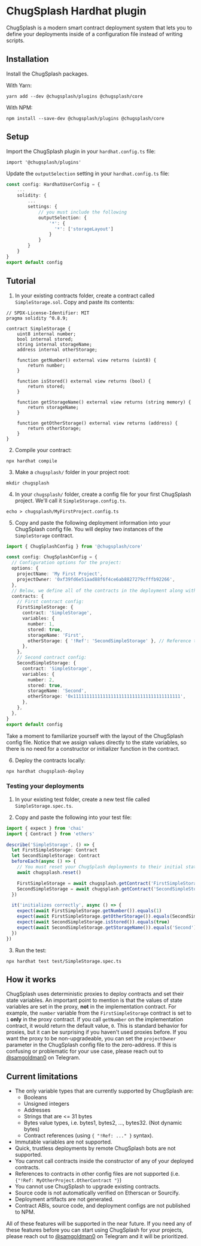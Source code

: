 # ChugSplash Hardhat plugin

ChugSplash is a modern smart contract deployment system that lets you to define your deployments inside of a configuration file instead of writing scripts.

## Installation
Install the ChugSplash packages.

With Yarn:
```
yarn add --dev @chugsplash/plugins @chugsplash/core
```
With NPM:
```
npm install --save-dev @chugsplash/plugins @chugsplash/core
```

## Setup
Import the ChugSplash plugin in your `hardhat.config.ts` file:
```
import '@chugsplash/plugins'
```

Update the `outputSelection` setting in your `hardhat.config.ts` file:
```typescript
const config: HardhatUserConfig = {
    ...
    solidity: {
        ...
        settings: {
            // you must include the following
            outputSelection: {
                '*': {
                  '*': ['storageLayout']
                }
            }
        }
    }
}
export default config
```

## Tutorial
1. In your existing contracts folder, create a contract called `SimpleStorage.sol`. Copy and paste its contents:
```solidity
// SPDX-License-Identifier: MIT
pragma solidity ^0.8.9;

contract SimpleStorage {
    uint8 internal number;
    bool internal stored;
    string internal storageName;
    address internal otherStorage;

    function getNumber() external view returns (uint8) {
        return number;
    }

    function isStored() external view returns (bool) {
        return stored;
    }

    function getStorageName() external view returns (string memory) {
        return storageName;
    }

    function getOtherStorage() external view returns (address) {
        return otherStorage;
    }
}
```

2. Compile your contract:
```
npx hardhat compile
```

3. Make a `chugsplash/` folder in your project root:
```
mkdir chugsplash
```

4. In your `chugsplash/` folder, create a config file for your first ChugSplash project. We'll call it `SimpleStorage.config.ts`.
```
echo > chugsplash/MyFirstProject.config.ts
```

5. Copy and paste the following deployment information into your ChugSplash config file. You will deploy two instances of the `SimpleStorage` contract.
```typescript
import { ChugSplashConfig } from '@chugsplash/core'

const config: ChugSplashConfig = {
  // Configuration options for the project:
  options: {
    projectName: 'My First Project',
    projectOwner: '0xf39fd6e51aad88f6f4ce6ab8827279cfffb92266',
  },
  // Below, we define all of the contracts in the deployment along with their state variables.
  contracts: {
    // First contract config:
    FirstSimpleStorage: {
      contract: 'SimpleStorage',
      variables: {
        number: 1,
        stored: true,
        storageName: 'First',
        otherStorage: { '!Ref': 'SecondSimpleStorage' }, // Reference to SecondSimpleStorage
      },
    },
    // Second contract config:
    SecondSimpleStorage: {
      contract: 'SimpleStorage',
      variables: {
        number: 2,
        stored: true,
        storageName: 'Second',
        otherStorage: '0x1111111111111111111111111111111111111111',
      },
    },
  },
}
export default config
```

Take a moment to familiarize yourself with the layout of the ChugSplash config file. Notice that we assign values directly to the state variables, so there is no need for a constructor or initializer function in the contract.

6. Deploy the contracts locally:
```
npx hardhat chugsplash-deploy
```

### Testing your deployments

1. In your existing test folder, create a new test file called `SimpleStorage.spec.ts`.

2. Copy and paste the following into your test file:
```typescript
import { expect } from 'chai'
import { Contract } from 'ethers'

describe('SimpleStorage', () => {
  let FirstSimpleStorage: Contract
  let SecondSimpleStorage: Contract
  beforeEach(async () => {
    // You must reset your ChugSplash deployments to their initial state here
    await chugsplash.reset()

    FirstSimpleStorage = await chugsplash.getContract('FirstSimpleStorage')
    SecondSimpleStorage = await chugsplash.getContract('SecondSimpleStorage')
  })

  it('initializes correctly', async () => {
    expect(await FirstSimpleStorage.getNumber()).equals(1)
    expect(await FirstSimpleStorage.getOtherStorage()).equals(SecondSimpleStorage.address)
    expect(await SecondSimpleStorage.isStored()).equals(true)
    expect(await SecondSimpleStorage.getStorageName()).equals('Second')
  })
})
```

3. Run the test:
```
npx hardhat test test/SimpleStorage.spec.ts
```

## How it works

ChugSplash uses deterministic proxies to deploy contracts and set their state variables. An important point to mention is that the values of state variables are set in the proxy, **not** in the implementation contract. For example, the `number` variable from the `FirstSimpleStorage` contract is set to `1` **only** in the proxy contract. If you call `getNumber` on the implementation contract, it would return the default value, `0`. This is standard behavior for proxies, but it can be surprising if you haven't used proxies before. If you want the proxy to be non-upgradeable, you can set the `projectOwner` parameter in the ChugSplash config file to the zero-address. If this is confusing or problematic for your use case, please reach out to [@samgoldman0](https://t.me/samgoldman0) on Telegram.

## Current limitations
* The only variable types that are currently supported by ChugSplash are:
  * Booleans
  * Unsigned integers
  * Addresses
  * Strings that are <= 31 bytes
  * Bytes value types, i.e. bytes1, bytes2, …, bytes32. (Not dynamic bytes)
  * Contract references (using `{ "!Ref: ..." }` syntax).
* Immutable variables are not supported.
* Quick, trustless deployments by remote ChugSplash bots are not supported.
* You cannot call contracts inside the constructor of any of your deployed contracts.
* References to contracts in other config files are not supported (i.e. `{"!Ref: MyOtherProject.OtherContract "}`)
* You cannot use ChugSplash to upgrade existing contracts.
* Source code is not automatically verified on Etherscan or Sourcify.
* Deployment artifacts are not generated.
* Contract ABIs, source code, and deployment configs are not published to NPM.

All of these features will be supported in the near future. If you need any of these features before you can start using ChugSplash for your projects, please reach out to [@samgoldman0](https://t.me/samgoldman0) on Telegram and it will be prioritized.